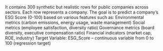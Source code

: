 It contains 300 synthetic but realistic rows for public companies across sectors. Each row represents a company.
The goal is to predict a company’s ESG Score (0-100) based on various features such as:
Environmental metrics (carbon emissions, energy usage, waste management)
Social metrics (employee satisfaction, diversity ratio)
Governance metrics (board diversity, executive compensation ratio)
Financial indicators (market cap, ROE, industry)
Target Variable:
ESG_Score – continuous variable from 0 to 100 (regression target)
